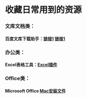 # 收藏日常用到的资源

### 文库文档类：
#### 百度文库下载助手：[链接1](http://www.html22.com/zh/) [链接1](https://www.mmhtml.com/zh/)


### 办公类：
#### Excel表格工具：[Excel插件](https://yyb.excelhome.net/)

### Office类：
#### Microsoft Office [Mac安装文件](https://github.com/alsyundawy/Microsoft-Office-For-MacOS?tab=readme-ov-file)
